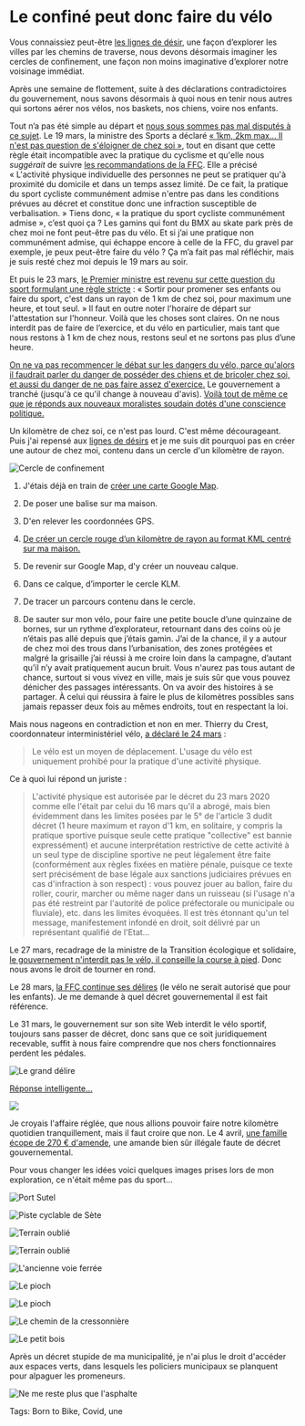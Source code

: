 # Le confiné peut donc faire du vélo

Vous connaissiez peut-être [les lignes de désir](https://tcrouzet.com/2020/01/27/lignes-de-desir-a-sete/), une façon d’explorer les villes par les chemins de traverse, nous devons désormais imaginer les cercles de confinement, une façon non moins imaginative d’explorer notre voisinage immédiat.<span id="more-53723"></span>

Après une semaine de flottement, suite à des déclarations contradictoires du gouvernement, nous savons désormais à quoi nous en tenir nous autres qui sortons aérer nos vélos, nos baskets, nos chiens, voire nos enfants.

Tout n’a pas été simple au départ et [nous sous sommes pas mal disputés à ce sujet](https://tcrouzet.com/2020/03/19/le-velo-par-temps-de-confinement/). Le 19 mars, la ministre des Sports a déclaré [« 1km, 2km max… Il n'est pas question de s'éloigner de chez soi »](https://www.lexpress.fr/actualite/sport/1-a-2-km-maximum-le-ministere-des-sports-precise-les-regles-pour-le-footing_2121392.html), tout en disant que cette règle était incompatible avec la pratique du cyclisme et qu'elle nous *suggérait* de suivre [les recommandations de la FFC](https://www.ffc.fr/activite-physique-individuelle-precisions-ffc/). Elle a précisé « L'activité physique individuelle des personnes ne peut se pratiquer qu'à proximité du domicile et dans un temps assez limité. De ce fait, la pratique du sport cycliste communément admise n'entre pas dans les conditions prévues au décret et constitue donc une infraction susceptible de verbalisation. » Tiens donc, « la pratique du sport cycliste communément admise », c’est quoi ça ? Les gamins qui font du BMX au skate park près de chez moi ne font peut-être pas du vélo. Et si j’ai une pratique non communément admise, qui échappe encore à celle de la FFC, du gravel par exemple, je peux peut-être faire du vélo ? Ça m’a fait pas mal réfléchir, mais je suis resté chez moi depuis le 19 mars au soir.

Et puis le 23 mars, [le Premier ministre est revenu sur cette question du sport formulant une règle stricte](http://www.leparisien.fr/politique/coronavirus-sport-marches-visites-medicales-edouard-philippe-durcit-les-regles-du-confinement-23-03-2020-8286429.php) : « Sortir pour promener ses enfants ou faire du sport, c'est dans un rayon de 1 km de chez soi, pour maximum une heure, et tout seul. » Il faut en outre noter l'horaire de départ sur l'attestation sur l'honneur. Voilà que les choses sont claires. On ne nous interdit pas de faire de l’exercice, et du vélo en particulier, mais tant que nous restons à 1 km de chez nous, restons seul et ne sortons pas plus d’une heure.

[On ne va pas recommencer le débat sur les dangers du vélo, parce qu'alors il faudrait parler du danger de posséder des chiens et de bricoler chez soi, et aussi du danger de ne pas faire assez d'exercice.](https://tcrouzet.com/2020/03/21/france-et-tchernobyl-meme-combat/) Le gouvernement a tranché (jusqu'à ce qu'il change à nouveau d'avis). [Voilà tout de même ce que je réponds aux nouveaux moralistes soudain dotés d'une conscience politique.](https://tcrouzet.com/2020/03/25/le-confinement-revele-qui-nous-sommes/)

Un kilomètre de chez soi, ce n'est pas lourd. C'est même décourageant. Puis j'ai repensé aux [lignes de désirs](https://tcrouzet.com/2020/01/27/lignes-de-desir-a-sete/) et je me suis dit pourquoi pas en créer une autour de chez moi, contenu dans un cercle d'un kilomètre de rayon.

![Cercle de confinement](https://drive.google.com/open?id=1vS6W2b5bZ0C-gUplgwwqjkizBa2g34dG&usp=sharing)

1. J'étais déjà en train de [créer une carte Google Map](https://drive.google.com/open?id=1vS6W2b5bZ0C-gUplgwwqjkizBa2g34dG&usp=sharing).

2. De poser une balise sur ma maison.

3. D'en relever les coordonnées GPS.

4. [De créer un cercle rouge d’un kilomètre de rayon au format KML centré sur ma maison.](http://kml4earth.appspot.com/circlegen.html)

5. De revenir sur Google Map, d'y créer un nouveau calque.

6. Dans ce calque, d’importer le cercle KLM.

7. De tracer un parcours contenu dans le cercle.

8. De sauter sur mon vélo, pour faire une petite boucle d’une quinzaine de bornes, sur un rythme d’explorateur, retournant dans des coins où je n’étais pas allé depuis que j’étais gamin. J’ai de la chance, il y a autour de chez moi des trous dans l’urbanisation, des zones protégées et malgré la grisaille j’ai réussi à me croire loin dans la campagne, d’autant qu’il n’y avait pratiquement aucun bruit. Vous n'aurez pas tous autant de chance, surtout si vous vivez en ville, mais je suis sûr que vous pouvez dénicher des passages intéressants. On va avoir des histoires à se partager. À celui qui réussira à faire le plus de kilomètres possibles sans jamais repasser deux fois au mêmes endroits, tout en respectant la loi.

Mais nous nageons en contradiction et non en mer. Thierry du Crest, coordonnateur interministériel vélo, [a déclaré le 24 mars](https://www.linkedin.com/feed/update/urn:li:activity:6647890200397664257/) :

> Le vélo est un moyen de déplacement. L'usage du vélo est uniquement prohibé pour la pratique d'une activité physique.

Ce à quoi lui répond un juriste :

> L'activité physique est autorisée par le décret du 23 mars 2020 comme elle l'était par celui du 16 mars qu'il a abrogé, mais bien évidemment dans les limites posées par le 5° de l'article 3 dudit décret (1 heure maximum et rayon d'1 km, en solitaire, y compris la pratique sportive puisque seule cette pratique "collective" est bannie expressément) et aucune interprétation restrictive de cette activité à un seul type de discipline sportive ne peut légalement être faite (conformément aux règles fixées en matière pénale, puisque ce texte sert précisément de base légale aux sanctions judiciaires prévues en cas d'infraction à son respect) : vous pouvez jouer au ballon, faire du roller, courir, marcher ou même nager dans un ruisseau (si l'usage n'a pas été restreint par l'autorité de police préfectorale ou municipale ou fluviale), etc. dans les limites évoquées. Il est très étonnant qu'un tel message, manifestement infondé en droit, soit délivré par un représentant qualifié de l'Etat…

Le 27 mars, recadrage de la ministre de la Transition écologique et solidaire, [le gouvernement n'interdit pas le vélo, il conseille la course à pied](https://twitter.com/Elisabeth_Borne/status/1243441633191919616). Donc nous avons le droit de tourner en rond.

Le 28 mars, [la FFC continue ses délires](https://www.ffc.fr/app/uploads/sites/3/2020/03/FFC-Communiqu%C3%A9-FFC-28-Mars.pdf) (le vélo ne serait autorisé que pour les enfants). Je me demande à quel décret gouvernemental il est fait référence.

Le 31 mars, le gouvernement sur son site Web interdit le vélo sportif, toujours sans passer de décret, donc sans que ce soit juridiquement recevable, suffit à nous faire comprendre que nos chers fonctionnaires perdent les pédales.

![Le grand délire](https://tcrouzet.com/images_tc/2020/03/gouvcon.png)

[Réponse intelligente…](https://twitter.com/CousinLex/status/1245072665599258625)

![](https://tcrouzet.com/images_tc/2020/03/reponsegov.png)

Je croyais l'affaire réglée, que nous allions pouvoir faire notre kilomètre quotidien tranquillement, mais il faut croire que non. Le 4 avril, [une famille écope de 270 € d'amende](https://www.francebleu.fr/infos/societe/interdiction-du-velo-loisir-pendant-le-confinement-une-famille-du-perigord-ecope-de-270-euros-d-1586186660?fbclid=IwAR1frx-K_J3Zy7UGjn2zP5yMHDtYKm2A-YWdzRJnQUOtb6AykMUS4_0ZDLE), une amande bien sûr illégale faute de décret gouvernemental.

Pour vous changer les idées voici quelques images prises lors de mon exploration, ce n'était même pas du sport…

![Port Sutel](https://tcrouzet.com/images_tc/2020/03/IMG_9807.jpeg)

![Piste cyclable de Sète](https://tcrouzet.com/images_tc/2020/03/IMG_9812.jpeg)

![Terrain oublié](https://tcrouzet.com/images_tc/2020/03/IMG_9818.jpeg)

![Terrain oublié](https://tcrouzet.com/images_tc/2020/03/IMG_9820.jpeg)

![L'ancienne voie ferrée](https://tcrouzet.com/images_tc/2020/03/IMG_9823.jpeg)

![Le pioch](https://tcrouzet.com/images_tc/2020/03/IMG_9829.jpeg)

![Le pioch](https://tcrouzet.com/images_tc/2020/03/IMG_9832.jpeg)

![Le chemin de la cressonnière](https://tcrouzet.com/images_tc/2020/03/IMG_9836.jpeg)

![Le petit bois](https://tcrouzet.com/images_tc/2020/03/IMG_9838.jpeg)

Après un décret stupide de ma municipalité, je n'ai plus le droit d'accéder aux espaces verts, dans lesquels les policiers municipaux se planquent pour alpaguer les promeneurs.

![Ne me reste plus que l'asphalte](https://tcrouzet.com/images_tc/2020/03/loop2.jpg)

Tags: Born to Bike, Covid, une